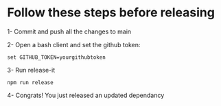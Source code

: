 # Follow these steps before releasing

1- Commit and push all the changes to main

2- Open a bash client and set the github token:

```
set GITHUB_TOKEN=yourgithubtoken
```

3- Run release-it

```
npm run release
```

4- Congrats! You just released an updated dependancy
